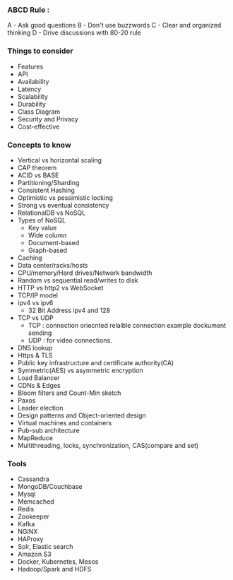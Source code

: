 
### ABCD Rule :

A - Ask good questions
B - Don't use buzzwords
C - Clear and organized thinking
D - Drive discussions with 80-20 rule

### Things to consider

- Features
- API
- Availability
- Latency
- Scalability
- Durability
- Class Diagram
- Security and Privacy
- Cost-effective

###  Concepts to know
- Vertical vs horizontal scaling
- CAP theorem
- ACID vs BASE
- Partitioning/Sharding 
- Consistent Hashing
- Optimistic vs pessimistic locking
- Strong vs eventual consistency
- RelationalDB vs NoSQL
- Types of NoSQL
     - Key value
     - Wide column
     - Document-based
     - Graph-based
- Caching
- Data center/racks/hosts
- CPU/memory/Hard drives/Network bandwidth
- Random vs sequential read/writes to disk
- HTTP vs http2 vs WebSocket
- TCP/IP model
- ipv4 vs ipv6
	 - 32 Bit Address ipv4 and 128  
- TCP vs UDP
	- TCP : connection oriecnted relaible connection  example dockument sending
	- UDP : for video connections.
- DNS lookup
- Https & TLS
- Public key infrastructure and certificate authority(CA)
- Symmetric(AES) vs asymmetric encryption
- Load Balancer
- CDNs & Edges
- Bloom filters and Count-Min sketch
- Paxos 
- Leader election
- Design patterns and Object-oriented design
- Virtual machines and containers
- Pub-sub architecture 
- MapReduce
- Multithreading, locks, synchronization, CAS(compare and set)

### Tools

- Cassandra
- MongoDB/Couchbase
- Mysql
- Memcached
- Redis
- Zookeeper
- Kafka
- NGINX
- HAProxy
- Solr, Elastic search
- Amazon S3
- Docker, Kubernetes, Mesos
- Hadoop/Spark and HDFS